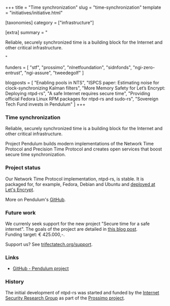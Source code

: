 +++
title = "Time synchronization"
slug = "time-synchronization"
template = "initiatives/initiative.html"

[taxonomies]
category = ["infrastructure"]

[extra]
summary = "<p>Reliable, securely synchronized time is a building block for the Internet and other critical infrastructure.</p>"

funders = [
    "stf",
    "prossimo",
    "nlnetfoundation",
    "sidnfonds",
    "ngi-zero-entrust",
    "ngi-assure",
    "tweedegolf"
]

blogposts = [
    "Enabling pools in NTS",
    "ISPCS paper: Estimating noise for clock-synchronizing Kalman filters",
    "More Memory Safety for Let’s Encrypt: Deploying ntpd-rs",
    "A safe Internet requires secure time",
    "Providing official Fedora Linux RPM packages for ntpd-rs and sudo-rs",
    "Sovereign Tech Fund invests in Pendulum"
]
+++

### Time synchronization

Reliable, securely synchronized time is a building block for the Internet and other critical
infrastructure.

Project Pendulum builds modern implementations of the Network Time Protocol and Precision Time Protocol and creates open services that boost secure time synchronization.

### Project status

Our Network Time Protocol implementation, ntpd-rs, is stable. It is packaged for, for example, Fedora, Debian and Ubuntu and [deployed at Let's Encrypt](https://letsencrypt.org/2024/06/24/ntpd-rs-deployment).

More on Pendulum's [GitHub](https://github.com/pendulum-project).

### Future work

We currenly seek support for the new project "Secure time for a safe internet". The goals of the project are detailed in [this blog post](https://tweedegolf.nl/en/blog/122/a-safe-internet-requires-secure-time).  
Funding target: € 425.000,-.  

Support us? See [trifectatech.org/support](/support).

### Links

- [GitHub - Pendulum project](https://github.com/pendulum-project)

### History

The initial development of ntpd-rs was started and funded by the [Internet Security Research Group](https://www.abetterinternet.org/) as part of the [Prossimo project](https://www.memorysafety.org/).




        
